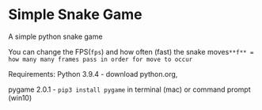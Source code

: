 # Simple Snake Game
A simple python snake game

You can change the FPS(`fps`) and how often (fast) the snake moves`**f** = how many many frames pass in order for move to occur`


Requirements:
  Python 3.9.4 - download python.org,

  pygame 2.0.1 - `pip3 install pygame` in terminal (mac) or command prompt (win10)


